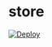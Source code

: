 # store

[![Deploy](https://www.herokucdn.com/deploy/button.png)](https://dashboard.heroku.com/new?template=https://github.com/jig9jgjgecvse56/store)
